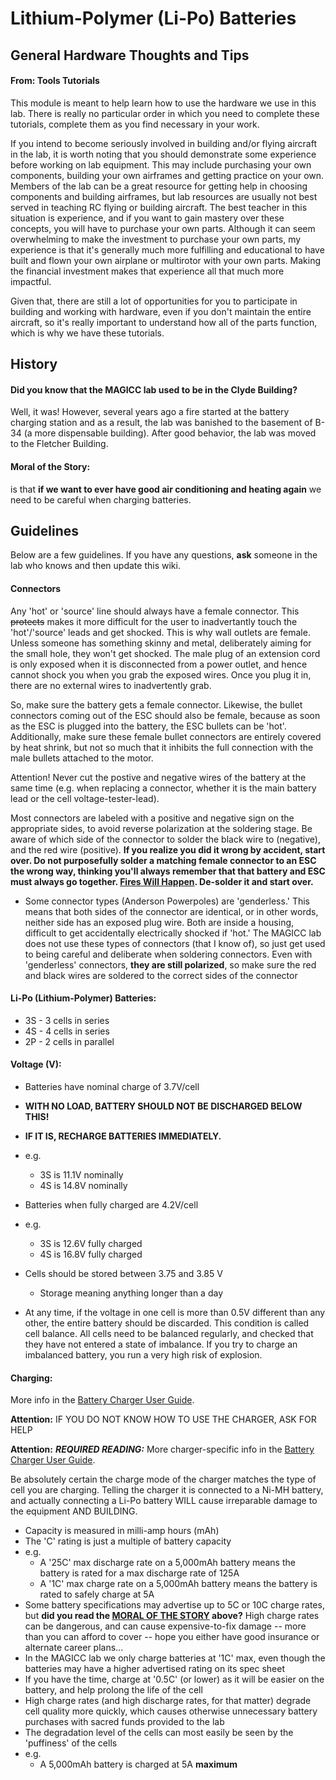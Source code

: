 # Lithium-Polymer (Li-Po) Batteries #

## General Hardware Thoughts and Tips ##
#### From: Tools Tutorials ####

This module is meant to help learn how to use the hardware we use in this lab. There is really no particular order in which you need to complete these tutorials, complete them as you find necessary in your work.

If you intend to become seriously involved in building and/or flying aircraft in the lab, it is worth noting that you should demonstrate some experience before working on lab equipment. This may include purchasing your own components, building your own airframes and getting practice on your own. Members of the lab can be a great resource for getting help in choosing components and building airframes, but lab resources are usually not best served in teaching RC flying or building aircraft. The best teacher in this situation is experience, and if you want to gain mastery over these concepts, you will have to purchase your own parts. Although it can seem overwhelming to make the investment to purchase your own parts, my experience is that it's generally much more fulfilling and educational to have built and flown your own airplane or multirotor with your own parts. Making the financial investment makes that experience all that much more impactful.

Given that, there are still a lot of opportunities for you to participate in building and working with hardware, even if you don't maintain the entire aircraft, so it's really important to understand how all of the parts function, which is why we have these tutorials.

## History ##

#### **Did you know that the MAGICC lab used to be in the Clyde Building?** ####

Well, it was! However, several years ago a fire started at the battery charging station and as a result, the lab was banished to the basement of B-34 (a more dispensable building). After good behavior, the lab was moved to the Fletcher Building.

#### **Moral of the Story:** ####

is that **if we want to ever have good air conditioning and heating again** we need to be careful when charging batteries.

## Guidelines ##

Below are a few guidelines. If you have any questions, **ask** someone in the lab who knows and then update this wiki.

#### Connectors ####
Any 'hot' or 'source' line should always have a female connector. This ~~protects~~ makes it more difficult for the user to inadvertantly touch the 'hot'/'source' leads and get shocked. This is why wall outlets are female. Unless someone has something skinny and metal, deliberately aiming for the small hole, they won't get shocked. The male plug of an extension cord is only exposed when it is disconnected from a power outlet, and hence cannot shock you when you grab the exposed wires. Once you plug it in, there are no external wires to inadvertently grab.

So, make sure the battery gets a female connector. Likewise, the bullet connectors coming out of the ESC should also be female, because as soon as the ESC is plugged into the battery, the ESC bullets can be 'hot'. Additionally, make sure these female bullet connectors are entirely covered by heat shrink, but not so much that it inhibits the full connection with the male bullets attached to the motor.

Attention!
Never cut the postive and negative wires of the battery at the same time (e.g. when replacing a connector, whether it is the main battery lead or the cell voltage-tester-lead).

Most connectors are labeled with a positive and negative sign on the appropriate sides, to avoid reverse polarization at the soldering stage. Be aware of which side of the connector to solder the black wire to (negative), and the red wire (positive). **If you realize you did it wrong by accident, start over. Do not purposefully solder a matching female connector to an ESC the wrong way, thinking you'll always remember that that battery and ESC must always go together. [Fires Will Happen](l01_lipo_batts.md#Moral_of_the_Story:). De-solder it and start over.**

* Some connector types (Anderson Powerpoles) are 'genderless.' This means that both sides of the connector are identical, or in other words, neither side has an exposed plug wire. Both are inside a housing, difficult to get accidentally electrically shocked if 'hot.' The MAGICC lab does not use these types of connectors (that I know of), so just get used to being careful and deliberate when soldering connectors. Even with 'genderless' connectors, **they are still polarized**, so make sure the red and black wires are soldered to the correct sides of the connector

#### Li-Po (Lithium-Polymer) Batteries: ####
* 3S - 3 cells in series
* 4S - 4 cells in series
* 2P - 2 cells in parallel


#### Voltage (V): ####
* Batteries have nominal charge of 3.7V/cell
* **WITH NO LOAD, BATTERY SHOULD NOT BE DISCHARGED BELOW THIS!**
* **IF IT IS, RECHARGE BATTERIES IMMEDIATELY.**
 * e.g.
   * 3S is 11.1V nominally
   * 4S is 14.8V nominally

* Batteries when fully charged are 4.2V/cell
 * e.g.
   * 3S is 12.6V fully charged
   * 4S is 16.8V fully charged
* Cells should be stored between 3.75 and 3.85 V
   * Storage meaning anything longer than a day

* At any time, if the voltage in one cell is more than 0.5V different than any
  other, the entire battery should be discarded. This condition is called cell
  balance. All cells need to be balanced regularly, and checked that they have
  not entered a state of imbalance. If you try to charge an imbalanced battery,
  you run a very high risk of explosion.


#### Charging: ####

More info in the [Battery Charger User Guide].

**Attention:** IF YOU DO NOT KNOW HOW TO USE THE CHARGER, ASK FOR HELP

**Attention:** __*REQUIRED READING:*__ More charger-specific info in the [Battery Charger User Guide].

Be absolutely certain the charge mode of the charger matches the type of cell you are charging. Telling the charger it is connected to a Ni-MH battery, and actually connecting a Li-Po battery WILL cause irreparable damage to the equipment AND BUILDING.

* Capacity is measured in milli-amp hours (mAh)
* The 'C' rating is just a multiple of battery capacity
 * e.g.
   * A '25C' max discharge rate on a 5,000mAh battery means the battery is rated for a max discharge rate of 125A
   * A '1C' max charge rate on a 5,000mAh battery means the battery is rated to safely charge at 5A
* Some battery specifications may advertise up to 5C or 10C charge rates, but **did you read the [MORAL OF THE STORY](l01_lipo_batts.md#Moral_of_the_Story:) above?** High charge rates can be dangerous, and can cause expensive-to-fix damage -- more than you can afford to cover -- hope you either have good insurance or alternate career plans...
* In the MAGICC lab we only charge batteries at '1C' max, even though the batteries may have a higher advertised rating on its spec sheet
 * If you have the time, charge at '0.5C' (or lower) as it will be easier on the battery, and help prolong the life of the cell
 * High charge rates (and high discharge rates, for that matter) degrade cell quality more quickly, which causes otherwise unnecessary battery purchases with sacred funds provided to the lab
 * The degradation level of the cells can most easily be seen by the 'puffiness' of the cells
 * e.g.
   * A 5,000mAh battery is charged at 5A **maximum**

<!-- links -->
[Battery Charger User Guide]: charging_lipo_batts.md
